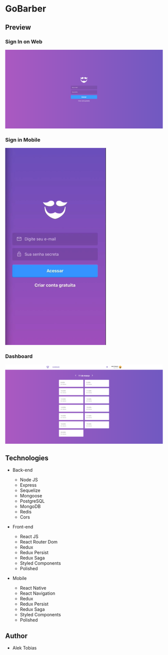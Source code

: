 #  GoBarber

## Preview
### Sign In on Web
![alt text](https://github.com/alektobias/GoBarber/blob/master/images/signin-web.png "Sign in Web")
### Sign in Mobile
![alt text](https://github.com/alektobias/GoBarber/blob/master/images/signin.png "Sign in Mobile")
### Dashboard 
![alt text](https://github.com/alektobias/GoBarber/blob/master/images/dashboard-web.png "Dashboard")

## Technologies
  - Back-end
    - Node JS
    - Express
    - Sequelize
    - Mongoose
    - PostgreSQL
    - MongoDB
    - Redis
    - Cors

  - Front-end
    - React JS
    - React Router Dom
    - Redux
    - Redux Persist
    - Redux Saga
    - Styled Components
    - Polished

  - Mobile
    - React Native
    - React Navigation
    - Redux
    - Redux Persist
    - Redux Saga
    - Styled Components
    - Polished

## Author
- Alek Tobias